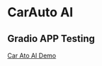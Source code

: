 # CarAuto AI 


## Gradio APP Testing 

[Car Ato AI Demo](https://huggingface.co/spaces/javaidiqbal32/carauto-ai)
